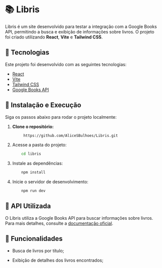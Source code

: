 # 📚 Libris  

Libris é um site desenvolvido para testar a integração com a Google Books API, permitindo a busca e exibição de informações sobre livros. O projeto foi criado utilizando **React**, **Vite** e **Tailwind CSS**.  

## 🚀 Tecnologias  

Este projeto foi desenvolvido com as seguintes tecnologias:  

- [React](https://react.dev/)  
- [Vite](https://vitejs.dev/)  
- [Tailwind CSS](https://tailwindcss.com/)  
- [Google Books API](https://developers.google.com/books/docs/overview)  

## 📂 Instalação e Execução  

Siga os passos abaixo para rodar o projeto localmente:  

1. **Clone o repositório:**  
   ```sh
        https://github.com/AliceSBulhoes/Libris.git
    ```

2. Acesse a pasta do projeto:
    ```bash
        cd libris
    ```
3. Instale as dependências:
    ```bash
        npm install
    ```
4. Inicie o servidor de desenvolvimento:
    ```bash
        npm run dev
    ```

## 🔗 API Utilizada

O Libris utiliza a Google Books API para buscar informações sobre livros. Para mais detalhes, consulte a [documentação oficial](https://developers.google.com/books/docs/overview?hl=pt-br).

## 📌 Funcionalidades

- Busca de livros por título;

- Exibição de detalhes dos livros encontrados;
